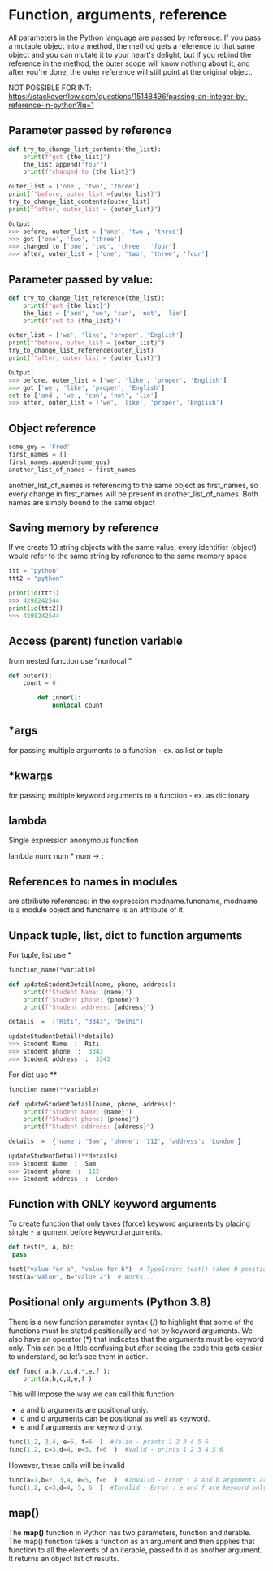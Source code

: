 
# Function, arguments, reference

All parameters in the Python language are passed by reference.
If you pass a mutable object into a method, the method gets a reference to that same object and you can mutate it to your heart's delight, but if you rebind the reference in the method, the outer scope will know nothing about it, and after you're done, the outer reference will still point at the original object.

NOT POSSIBLE FOR INT: https://stackoverflow.com/questions/15148496/passing-an-integer-by-reference-in-python?lq=1

## Parameter passed by reference
```python
def try_to_change_list_contents(the_list):
    print(f"got {the_list}")
    the_list.append('four')
    print(f"changed to {the_list}")

outer_list = ['one', 'two', 'three']
print(f"before, outer_list ={outer_list}")
try_to_change_list_contents(outer_list)
print(f"after, outer_list = {outer_list}")

Output:
>>> before, outer_list = ['one', 'two', 'three']  
>>> got ['one', 'two', 'three']  
>>> changed to ['one', 'two', 'three', 'four']  
>>> after, outer_list = ['one', 'two', 'three', 'four']
```

## Parameter passed by value:

     
```python    
def try_to_change_list_reference(the_list):
    print(f"got {the_list}")
    the_list = ['and', 'we', 'can', 'not', 'lie']
    print(f"set to {the_list}")

outer_list = ['we', 'like', 'proper', 'English']
print(f"before, outer_list = {outer_list}")
try_to_change_list_reference(outer_list)
print(f"after, outer_list = {outer_list}")

Output:
>>> before, outer_list = ['we', 'like', 'proper', 'English']  
>>> got ['we', 'like', 'proper', 'English']  
set to ['and', 'we', 'can', 'not', 'lie']  
>>> after, outer_list = ['we', 'like', 'proper', 'English']
```

## Object reference

```python
some_guy = 'Fred'
first_names = []
first_names.append(some_guy)
another_list_of_names = first_names
```
another_list_of_names is referencing to the same object as first_names, so every change in first_names will be present in another_list_of_names. Both names are simply bound to the same object

## Saving memory by reference
If we create 10 string objects with the same value, every identifier (object) would refer to the same string by reference to the same memory space
```python
ttt = "python"
ttt2 = "python"

print(id(ttt))
>>> 4298242544
print(id(ttt2))
>>> 4298242544
```

## Access (parent) function variable
from nested function use “nonlocal <variable>”
```python
def outer():
    count = 0

        def inner():
            nonlocal count
```

## *args
for passing multiple arguments to a function - ex. as list or tuple

  
## *kwargs
for passing multiple keyword arguments to a function - ex. as dictionary

  
## lambda
Single expression anonymous function

lambda num: num * num -> <parameters>: <what to do with parameters>

  
## References to names in modules
are attribute references: in the expression modname.funcname, modname is a module object and funcname is an attribute of it

## Unpack tuple, list, dict to function arguments
For tuple, list  use *
```python
function_name(*variable)

def updateStudentDetail(name, phone, address):
    print(f"Student Name: {name}")
    print(f"Student phone: {phone}")
    print(f"Student address: {address}") 

details  =  ["Riti", "3343", "Delhi"]

updateStudentDetail(*details)
>>> Student Name  :  Riti
>>> Student phone  :  3343
>>> Student address  :  3343
```
For dict  use **
```python
function_name(**variable)

def updateStudentDetail(name, phone, address):
    print(f"Student Name: {name}")
    print(f"Student phone: {phone}")
    print(f"Student address: {address}") 

details  =  {'name': 'Sam', 'phone': '112', 'address': 'London'}

updateStudentDetail(**details)
>>> Student Name  :  Sam
>>> Student phone  :  112
>>> Student address  :  London
```
## Function with ONLY keyword arguments
To create function that only takes (force) keyword arguments by placing single `*` argument before keyword arguments.
```python
def test(*, a, b):
 pass

test("value for a", "value for b")  # TypeError: test() takes 0 positional arguments...
test(a="value", b="value 2")  # Works...
```

## Positional only arguments (Python 3.8)
There is a new function parameter syntax (/) to highlight that some of the functions must be stated positionally and not by keyword arguments. We also have an operator (*) that indicates that the arguments must be keyword only. This can be a little confusing but after seeing the code this gets easier to understand, so let’s see them in action.
```python
def func( a,b,/,c,d,*,e,f ):
	print(a,b,c,d,e,f )
```

This will impose the way we can call this function:

-   a and b arguments are positional only.
-   c and d arguments can be positional as well as keyword.
-   e and f arguments are keyword only.

```python
func(1,2, 3,4, e=5, f=6  )  #Valid - prints 1 2 3 4 5 6
func(1,2, c=3,d=4, e=5, f=6  )  #Valid - prints 1 2 3 4 5 6
```

However, these calls will be invalid
```python
func(a=1,b=2, 3,4, e=5, f=6  )  #Invalid - Error : a and b arguments are positional only
func(1,2, c=3,d=4, 5, 6  )  #Invalid - Error : e and f are keyword only arguments.
```

## map()
The **map()** function in Python has two parameters, function and iterable. The map() function takes a function as an argument and then applies that function to all the elements of an iterable, passed to it as another argument. It returns an object list of results.
<!--stackedit_data:
eyJwcm9wZXJ0aWVzIjoiY2F0ZWdvcmllczogJ2tleXdvcmQsIH
JlZmVyZW5jZSwgYXJndW1lbnRzLCBhcmdzLCBsYW1iZGEnXG4i
LCJoaXN0b3J5IjpbLTU3NTE4MTE2NSwtNTI2NTk1OTgzLC0zOD
QwOTc5ODUsMTE4MDQ2NTk1LDE0MTc0ODgwMTJdfQ==
-->